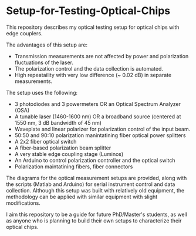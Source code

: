 # Setup-for-Testing-Optical-Chips
This repository describes my optical testing setup for optical chips with edge couplers.

The advantages of this setup are:
- Transmission measurements are not affected by power and polarization fluctuations of the laser.
- The polarization control and the data collection is automated.
- High repeataility with very low difference (~ 0.02 dB) in separate measurements.

The setup uses the following:
- 3 photodiodes and 3 powermeters OR an Optical Spectrum Analyzer (OSA)
- A tunable laser (1460-1600 nm) OR a broadband source (centered at 1550 nm, 3 dB bandwidth of 45 nm)
- Waveplate and linear polarizer for polarization control of the input beam.
- 50:50 and 90:10 polarization manintatining fiber optical power splitters
- A 2x2 fiber optical switch
- A fiber-based polarization beam splitter
- A very stable edge coupling stage (Luminos)
- An Arduino to control polarization controller and the optical switch
- Polarization maintatining fibers, fiber connectors

The diagrams for the optical measurement setups are provided, along with the scripts (Matlab and Arduino) for serial instrument control and data collection. Although this setup was built with relatively old equipment, the methodology can be applied with similar equipment with slight modifications.

I aim this repository to be a guide for future PhD/Master's students, as well as anyone who is planning to build their own setups to characterize their optical chips.

